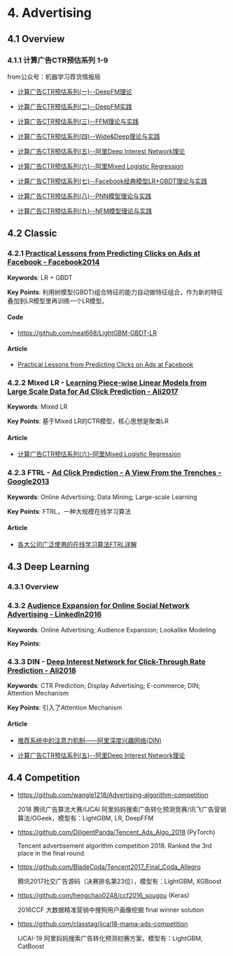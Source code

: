 
# 4. Advertising

## 4.1 Overview

### 4.1.1 计算广告CTR预估系列 1-9 

from公众号：机器学习荐货情报局

- [计算广告CTR预估系列(一)--DeepFM理论](https://mp.weixin.qq.com/s?__biz=MzU0NDgwNzIwMQ==&mid=2247483673&idx=1&sn=256e57219c8d577c61f25221c346053c)

- [计算广告CTR预估系列(二)--DeepFM实践](https://mp.weixin.qq.com/s?__biz=MzU0NDgwNzIwMQ==&mid=2247483677&idx=1&sn=5bf0ac27124f57553cc8c17aa48664c7)

- [计算广告CTR预估系列(三)--FFM理论与实践](https://mp.weixin.qq.com/s?__biz=MzU0NDgwNzIwMQ==&mid=2247483685&idx=1&sn=36de5b8814c7a1ca5d5a19315b3f1ed1)

- [计算广告CTR预估系列(四)--Wide&Deep理论与实践](https://mp.weixin.qq.com/s?__biz=MzU0NDgwNzIwMQ==&mid=2247483689&idx=1&sn=c6e55677fe4ee1983e8f51fb61dffab5)

- [计算广告CTR预估系列(五)--阿里Deep Interest Network理论](https://mp.weixin.qq.com/s?__biz=MzU0NDgwNzIwMQ==&mid=2247483704&idx=1&sn=2b80e3def93056e4afb39cc1e744d18a)

- [计算广告CTR预估系列(六)--阿里Mixed Logistic Regression](https://mp.weixin.qq.com/s?__biz=MzU0NDgwNzIwMQ==&mid=2247483707&idx=1&sn=5810c525e2880edb795543d5b8bd4aa2)

- [计算广告CTR预估系列(七)--Facebook经典模型LR+GBDT理论与实践](https://mp.weixin.qq.com/s?__biz=MzU0NDgwNzIwMQ==&mid=2247483711&idx=1&sn=14e8d906d84de78b249510b33d423b89)

- [计算广告CTR预估系列(八)--PNN模型理论与实践](https://mp.weixin.qq.com/s?__biz=MzU0NDgwNzIwMQ==&mid=2247483719&idx=1&sn=ab9b912145c94ef299bc8484372794e9)

- [计算广告CTR预估系列(九)--NFM模型理论与实践](https://mp.weixin.qq.com/s?__biz=MzU0NDgwNzIwMQ==&mid=2247483738&idx=1&sn=61334a86c12f027cf6964196b62b3e7e)


## 4.2 Classic

### 4.2.1 [Practical Lessons from Predicting Clicks on Ads at Facebook - Facebook2014](http://quinonero.net/Publications/predicting-clicks-facebook.pdf)

**Keywords**: LR + GBDT

**Key Points**: 利用树模型(GBDT)组合特征的能力自动做特征组合，作为新的特征叠加到LR模型里再训练一个LR模型。

#### Code

- <https://github.com/neal668/LightGBM-GBDT-LR>

#### Article

- [Practical Lessons from Predicting Clicks on Ads at Facebook](http://www.bubuko.com/infodetail-1902390.html)


### 4.2.2 Mixed LR - [Learning Piece-wise Linear Models from Large Scale Data for Ad Click Prediction - Ali2017](https://arxiv.org/abs/1704.05194)

**Keywords**: Mixed LR

**Key Points**: 基于Mixed LR的CTR模型，核心思想是聚类LR

#### Article

- [计算广告CTR预估系列(六)–阿里Mixed Logistic Regression](https://blog.csdn.net/u010352603/article/details/80681239)


### 4.2.3 FTRL - [Ad Click Prediction - A View From the Trenches - Google2013](http://static.googleusercontent.com/media/research.google.com/en/us/pubs/archive/41159.pdf)

**Keywords**: Online Advertising; Data Mining; Large-scale Learning

**Key Points**: FTRL，一种大规模在线学习算法

#### Article

- [各大公司广泛使用的在线学习算法FTRL详解](http://www.cnblogs.com/EE-NovRain/p/3810737.html)


## 4.3 Deep Learning

### 4.3.1 Overview


### 4.3.2 [Audience Expansion for Online Social Network Advertising - LinkedIn2016](https://www.kdd.org/kdd2016/papers/files/adf0483-liuA.pdf)

**Keywords**: Online Advertising; Audience Expansion; Lookalike Modeling

**Key Points**: 


### 4.3.3 DIN - [Deep Interest Network for Click-Through Rate Prediction - Ali2018](https://arxiv.org/abs/1706.06978)

**Keywords**: CTR Prediction; Display Advertising; E-commerce; DIN; Attention Mechanism

**Key Points**: 引入了Attention Mechanism

#### Article

- [推荐系统中的注意力机制——阿里深度兴趣网络(DIN)](https://zhuanlan.zhihu.com/p/51623339)

- [计算广告CTR预估系列(五)--阿里Deep Interest Network理论](https://blog.csdn.net/u010352603/article/details/80590152)


## 4.4 Competition

- <https://github.com/wangle1218/Advertising-algorithm-competition>

    2018 腾讯广告算法大赛/IJCAI 阿里妈妈搜索广告转化预测竞赛/讯飞广告营销算法/OGeek，模型有：LightGBM, LR, DeepFFM

- <https://github.com/DiligentPanda/Tencent_Ads_Algo_2018> (PyTorch)

    Tencent advertisement algorithm competition 2018. Ranked the 3rd place in the final round.

- <https://github.com/BladeCoda/Tencent2017_Final_Coda_Allegro>

    腾讯2017社交广告源码（决赛排名第23位），模型有：LightGBM, XGBoost

- <https://github.com/hengchao0248/ccf2016_sougou> (Keras)

    2016CCF 大数据精准营销中搜狗用户画像挖掘 final winner solution

- <https://github.com/classtag/ijcai18-mama-ads-competition> 

    IJCAI-19 阿里妈妈搜索广告转化预测初赛方案，模型有：LightGBM, CatBoost
